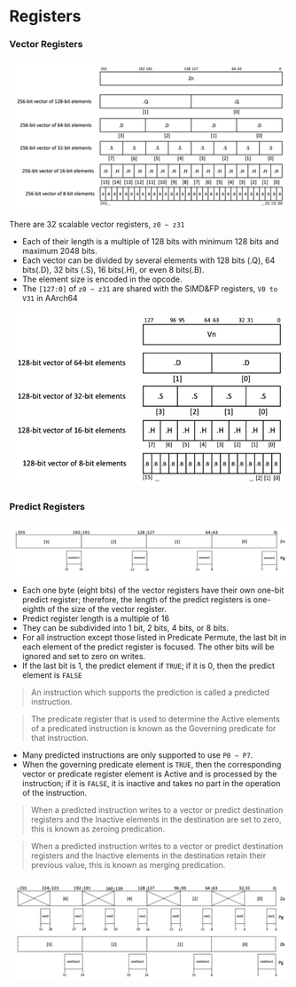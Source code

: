 # Registers

### Vector Registers

![Figure 1: SVE Vector Registers](../.gitbook/assets/image.png)

There are 32 scalable vector registers, `z0 ~ z31`

* Each of their length is a multiple of 128 bits with minimum 128 bits and maximum 2048 bits.
* Each vector can be divided by several elements with 128 bits \(.Q\), 64 bits\(.D\), 32 bits \(.S\), 16 bits\(.H\), or even 8 bits\(.B\).
* The element size is encoded in the opcode.
* The `[127:0]` of `z0 ~ z31` are shared with the SIMD&FP registers, `V0 to V31` in AArch64

![Figure 2: 128-bit SIMD&amp;FP registers in AArch64](../.gitbook/assets/image%20%281%29.png)

### Predict Registers

![Figure 3: 32-bit predict register of an 256-bit vector register](../.gitbook/assets/image%20%282%29.png)

* Each one byte \(eight bits\) of the vector registers have their own one-bit predict register; therefore, the length of the predict registers is one-eighth of the size of the vector register.
* Predict register length is a multiple of 16
* They can be subdivided into 1 bit, 2 bits, 4 bits, or 8 bits.
* For all instruction except those listed in Predicate Permute, the last bit in each element of the predict register is focused. The other bits will be ignored and set to zero on writes.
* If the last bit is 1, the predict element if `TRUE`; if it is 0, then the predict element is `FALSE`

> An instruction which supports the prediction is called a predicted instruction.

> The predicate register that is used to determine the Active elements of a predicated instruction is known as the Governing predicate for that instruction.

* Many predicted instructions are only supported to use `P0 ~ P7`.
* When the governing predicate element is `TRUE`, then the corresponding vector or predicate register element is Active and is processed by the instruction; if it is `FALSE`, it is inactive and takes no part in the operation of the instruction.

> When a predicted instruction writes to a vector or predict destination registers and the Inactive elements in the destination are set to zero, this is known as zeroing predication.

> When a predicted instruction writes to a vector or predict destination registers and the Inactive elements in the destination retain their previous value, this is known as merging predication.

![Figure 4: Predict registers can be interpreted differently](../.gitbook/assets/image%20%283%29.png)


